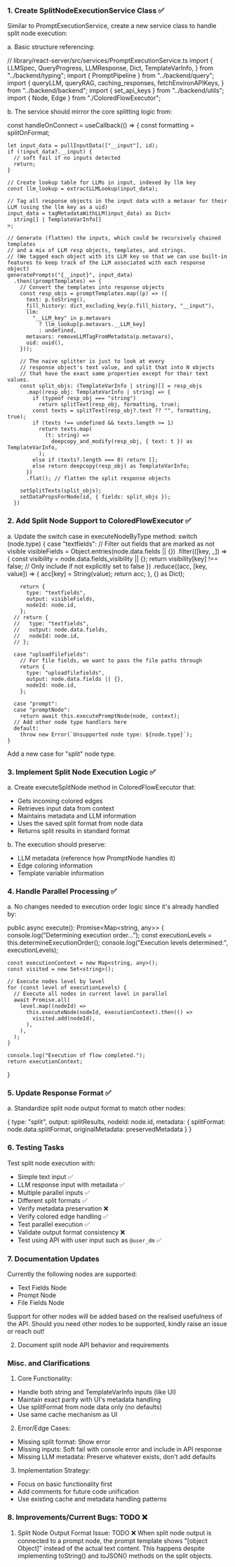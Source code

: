 ### 1. Create SplitNodeExecutionService Class ✅

Similar to PromptExecutionService, create a new service class to handle split node execution:

a. Basic structure referencing:

// library/react-server/src/services/PromptExecutionService.ts
import {
LLMSpec,
QueryProgress,
LLMResponse,
Dict,
TemplateVarInfo,
} from "../backend/typing";
import { PromptPipeline } from "../backend/query";
import {
queryLLM,
queryRAG,
caching_responses,
fetchEnvironAPIKeys,
} from "../backend/backend";
import { set_api_keys } from "../backend/utils";
import { Node, Edge } from "./ColoredFlowExecutor";

b. The service should mirror the core splitting logic from:

const handleOnConnect = useCallback(() => {
const formatting = splitOnFormat;

    let input_data = pullInputData(["__input"], id);
    if (!input_data?.__input) {
      // soft fail if no inputs detected
      return;
    }

    // Create lookup table for LLMs in input, indexed by llm key
    const llm_lookup = extractLLMLookup(input_data);

    // Tag all response objects in the input data with a metavar for their LLM (using the llm key as a uid)
    input_data = tagMetadataWithLLM(input_data) as Dict<
      string[] | TemplateVarInfo[]
    >;

    // Generate (flatten) the inputs, which could be recursively chained templates
    // and a mix of LLM resp objects, templates, and strings.
    // (We tagged each object with its LLM key so that we can use built-in features to keep track of the LLM associated with each response object)
    generatePrompts("{__input}", input_data)
      .then((promptTemplates) => {
        // Convert the templates into response objects
        const resp_objs = promptTemplates.map((p) => ({
          text: p.toString(),
          fill_history: dict_excluding_key(p.fill_history, "__input"),
          llm:
            "__LLM_key" in p.metavars
              ? llm_lookup[p.metavars.__LLM_key]
              : undefined,
          metavars: removeLLMTagFromMetadata(p.metavars),
          uid: uuid(),
        }));

        // The naive splitter is just to look at every
        // response object's text value, and split that into N objects
        // that have the exact same properties except for their text values.
        const split_objs: (TemplateVarInfo | string)[] = resp_objs
          .map((resp_obj: TemplateVarInfo | string) => {
            if (typeof resp_obj === "string")
              return splitText(resp_obj, formatting, true);
            const texts = splitText(resp_obj?.text ?? "", formatting, true);
            if (texts !== undefined && texts.length >= 1)
              return texts.map(
                (t: string) =>
                  deepcopy_and_modify(resp_obj, { text: t }) as TemplateVarInfo,
              );
            else if (texts?.length === 0) return [];
            else return deepcopy(resp_obj) as TemplateVarInfo;
          })
          .flat(); // flatten the split response objects

        setSplitTexts(split_objs);
        setDataPropsForNode(id, { fields: split_objs });
      })

### 2. Add Split Node Support to ColoredFlowExecutor ✅

a. Update the switch case in executeNodeByType method:
switch (node.type) {
case "textfields":
// Filter out fields that are marked as not visible
visibleFields = Object.entries(node.data.fields || {})
.filter(([key, _]) => {
const visibility = node.data.fields_visibility || {};
return visibility[key] !== false; // Only include if not explicitly set to false
})
.reduce((acc, [key, value]) => {
acc[key] = String(value);
return acc;
}, {} as Dict<string>);

        return {
          type: "textfields",
          output: visibleFields,
          nodeId: node.id,
        };
      // return {
      //   type: "textfields",
      //   output: node.data.fields,
      //   nodeId: node.id,
      // };

      case "uploadfilefields":
        // For file fields, we want to pass the file paths through
        return {
          type: "uploadfilefields",
          output: node.data.fields || {},
          nodeId: node.id,
        };

      case "prompt":
      case "promptNode":
        return await this.executePromptNode(node, context);
      // Add other node type handlers here
      default:
        throw new Error(`Unsupported node type: ${node.type}`);
    }

Add a new case for "split" node type.

### 3. Implement Split Node Execution Logic ✅

a. Create executeSplitNode method in ColoredFlowExecutor that:

- Gets incoming colored edges
- Retrieves input data from context
- Maintains metadata and LLM information
- Uses the saved split format from node data
- Returns split results in standard format

b. The execution should preserve:

- LLM metadata (reference how PromptNode handles it)
- Edge coloring information
- Template variable information

### 4. Handle Parallel Processing ✅

a. No changes needed to execution order logic since it's already handled by:

public async execute(): Promise<Map<string, any>> {
console.log("Determining execution order...");
const executionLevels = this.determineExecutionOrder();
console.log("Execution levels determined:", executionLevels);

    const executionContext = new Map<string, any>();
    const visited = new Set<string>();

    // Execute nodes level by level
    for (const level of executionLevels) {
      // Execute all nodes in current level in parallel
      await Promise.all(
        level.map((nodeId) =>
          this.executeNode(nodeId, executionContext).then(() =>
            visited.add(nodeId),
          ),
        ),
      );
    }

    console.log("Execution of flow completed.");
    return executionContext;

}

### 5. Update Response Format ✅

a. Standardize split node output format to match other nodes:

{
type: "split",
output: splitResults,
nodeId: node.id,
metadata: {
splitFormat: node.data.splitFormat,
originalMetadata: preservedMetadata
}
}

### 6. Testing Tasks

Test split node execution with:

- Simple text input ✅
- LLM response input with metadata ✅
- Multiple parallel inputs ✅
- Different split formats ✅
- Verify metadata preservation ❌
- Verify colored edge handling ✅
- Test parallel execution ✅
- Validate output format consistency ❌
- Test using API with user input such as `@user_dm` ✅

### 7. Documentation Updates

Currently the following nodes are supported:

- Text Fields Node
- Prompt Node
- File Fields Node

Support for other nodes will be added based on the realised usefulness of the API. Should you need other nodes to be supported, kindly raise an issue or reach out!

2. Document split node API behavior and requirements

### Misc. and Clarifications

1. Core Functionality:

- Handle both string and TemplateVarInfo inputs (like UI)
- Maintain exact parity with UI's metadata handling
- Use splitFormat from node data only (no defaults)
- Use same cache mechanism as UI

2. Error/Edge Cases:

- Missing split format: Show error
- Missing inputs: Soft fail with console error and include in API response
- Missing LLM metadata: Preserve whatever exists, don't add defaults

3. Implementation Strategy:

- Focus on basic functionality first
- Add comments for future code unification
- Use existing cache and metadata handling patterns

### 8. Improvements/Current Bugs: TODO ❌

1. Split Node Output Format Issue: TODO ❌
   When split node output is connected to a prompt node, the prompt template shows "[object Object]" instead of the actual text content. This happens despite implementing toString() and toJSON() methods on the split objects.
